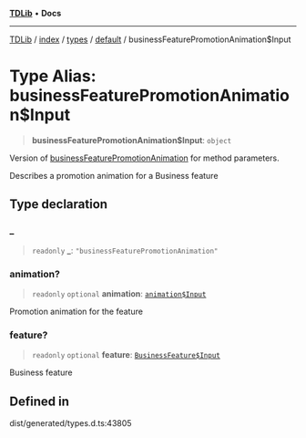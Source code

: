 [**TDLib**](../../../../../../README.md) • **Docs**

***

[TDLib](../../../../../../modules.md) / [index](../../../../../README.md) / [types](../../../README.md) / [default](../README.md) / businessFeaturePromotionAnimation$Input

# Type Alias: businessFeaturePromotionAnimation$Input

> **businessFeaturePromotionAnimation$Input**: `object`

Version of [businessFeaturePromotionAnimation](businessFeaturePromotionAnimation.md) for method parameters.

Describes a promotion animation for a Business feature

## Type declaration

### \_

> `readonly` **\_**: `"businessFeaturePromotionAnimation"`

### animation?

> `readonly` `optional` **animation**: [`animation$Input`](animation$Input.md)

Promotion animation for the feature

### feature?

> `readonly` `optional` **feature**: [`BusinessFeature$Input`](BusinessFeature$Input.md)

Business feature

## Defined in

dist/generated/types.d.ts:43805
